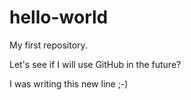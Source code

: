 # hello-world
My first repository.

Let's see if I will use GitHub in the future?

I was writing this new line ;-)
